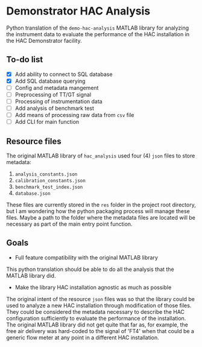 # Demonstrator HAC Analysis

Python translation of the `demo-hac-analysis` MATLAB library for analyzing the
instrument data to evaluate the performance of the HAC installation in the HAC
Demonstrator facility.

## To-do list

- [x] Add ability to connect to SQL database
- [x] Add SQL database querying
- [ ] Config and metadata mangement
- [ ] Preprocessing of TT/GT signal
- [ ] Processing of instrumentation data
- [ ] Add analysis of benchmark test
- [ ] Add means of processing raw data from `csv` file
- [ ] Add CLI for main function

## Resource files

The original MATLAB library of `hac_analysis` used four (4) `json` files to store metadata:

1. `analysis_constants.json`
2. `calibration_constants.json`
3. `benchmark_test_index.json`
4. `database.json`

These files are currently stored in the `res` folder in the project root
directory, but I am wondering how the python packaging process will manage
these files. Maybe a path to the folder where the metadata files are located
will be necessary as part of the main entry point function.

## Goals

- Full feature compatibility with the original MATLAB library

This python translation should be able to do all the analysis that the MATLAB
library did.

- Make the library HAC installation agnostic as much as possible

The original intent of the resource `json` files was so that the library could
be used to analyze a new HAC installation through modification of those files.
They could be considered the metadata necessary to describe the HAC
configuration sufficiently to evaluate the performance of the installation.
The original MATLAB library did not get quite that far as, for example, the
free air delivery was hard-coded to the signal of 'FT4' when that could be a
generic flow meter at any point in a different HAC installation.

